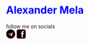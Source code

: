 <h1 style="color: blue;">Alexander Mela</h1>
<P>follow me on socials<br>
<a href="https://t.me/lovecaholic"><img src="https://github.com/Azim-vau/Azim-vau/blob/main/IMAGE/telegram.png" alt="alt text" width="25" height="25"></a>
<a href="https://www.facebook.com/H62hFn3kW11H3f5f21N5" target="_blank"><img src="https://github.com/Azim-vau/Azim-vau/blob/main/IMAGE/facebook.png" alt="alt text" width="25" height="25">
